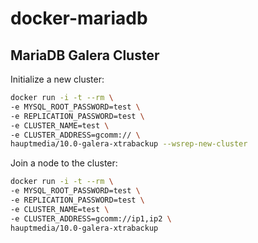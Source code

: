 # docker-mariadb

## MariaDB Galera Cluster

Initialize a new cluster:

```bash
docker run -i -t --rm \
-e MYSQL_ROOT_PASSWORD=test \
-e REPLICATION_PASSWORD=test \
-e CLUSTER_NAME=test \
-e CLUSTER_ADDRESS=gcomm:// \
hauptmedia/10.0-galera-xtrabackup --wsrep-new-cluster
```

Join a node to the cluster:

```bash
docker run -i -t --rm \
-e MYSQL_ROOT_PASSWORD=test \
-e REPLICATION_PASSWORD=test \
-e CLUSTER_NAME=test \
-e CLUSTER_ADDRESS=gcomm://ip1,ip2 \
hauptmedia/10.0-galera-xtrabackup
```
